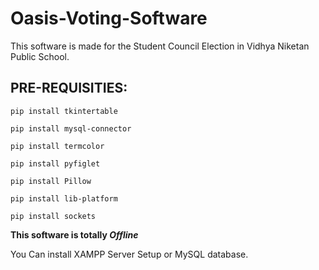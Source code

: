 # Oasis-Voting-Software

This software is made for the Student Council Election in Vidhya Niketan Public School.

## PRE-REQUISITIES:
```
pip install tkintertable
```
```
pip install mysql-connector
```
```
pip install termcolor
```
```
pip install pyfiglet
```
```
pip install Pillow
```
```
pip install lib-platform
```
```
pip install sockets
```

**This software is totally _Offline_**

You Can install XAMPP Server Setup or MySQL database.

